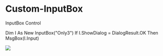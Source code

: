 # Custom-InputBox
InputBox Control

Dim I As New InputBox("Only3")
If I.ShowDialog = DialogResult.OK Then MsgBox(I.Input)
        
![](http://i.gyazo.com/81aef39c685fea3d7d65c807deb86b49.png)
